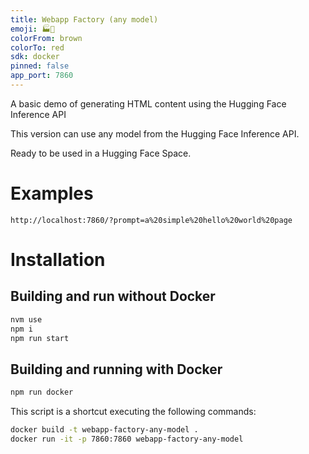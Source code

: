 ```yaml
---
title: Webapp Factory (any model)
emoji: 🏭🧙
colorFrom: brown
colorTo: red
sdk: docker
pinned: false
app_port: 7860
---
```


A basic demo of generating HTML content using the Hugging Face Inference API

This version can use any model from the Hugging Face Inference API.

Ready to be used in a Hugging Face Space.

# Examples


```
http://localhost:7860/?prompt=a%20simple%20hello%20world%20page
```

# Installation
## Building and run without Docker

```bash
nvm use
npm i
npm run start
```

## Building and running with Docker

```bash
npm run docker
```

This script is a shortcut executing the following commands:

```bash
docker build -t webapp-factory-any-model .
docker run -it -p 7860:7860 webapp-factory-any-model
```
